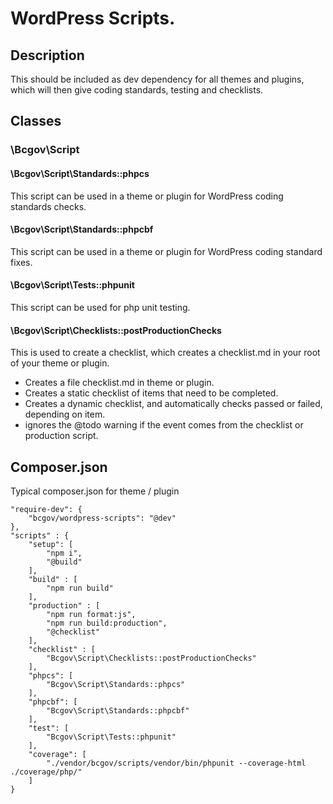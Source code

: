 # WordPress Scripts.

## Description
This should be included as dev dependency for all themes and plugins, which will then give coding standards, testing and checklists.




## Classes

### \Bcgov\Script

#### \Bcgov\Script\Standards::phpcs
This script can be used in a theme or plugin for WordPress coding standards checks.

#### \Bcgov\Script\Standards::phpcbf
This script can be used in a theme or plugin for WordPress coding standard fixes.

#### \Bcgov\Script\Tests::phpunit
This script can be used for php unit testing.

#### \Bcgov\Script\Checklists::postProductionChecks
This is used to create a checklist, which creates a checklist.md in your root of your theme or plugin.

* Creates a file checklist.md in theme or plugin.
* Creates a static checklist of items that need to be completed.
* Creates a dynamic checklist, and automatically checks passed or failed, depending on item.
* ignores the @todo warning if the event comes from the checklist or production script.


## Composer.json

Typical composer.json for theme / plugin

```
"require-dev": {
    "bcgov/wordpress-scripts": "@dev"
},
"scripts" : {
    "setup": [
        "npm i",
        "@build"
    ],
    "build" : [
        "npm run build"
    ],
    "production" : [
        "npm run format:js",
        "npm run build:production",
        "@checklist"
    ],
    "checklist" : [
        "Bcgov\Script\Checklists::postProductionChecks"
    ],
    "phpcs": [
        "Bcgov\Script\Standards::phpcs"
    ],
    "phpcbf": [
        "Bcgov\Script\Standards::phpcbf"
    ],
    "test": [
        "Bcgov\Script\Tests::phpunit"
    ],
    "coverage": [
        "./vendor/bcgov/scripts/vendor/bin/phpunit --coverage-html ./coverage/php/"
    ]
}
```
